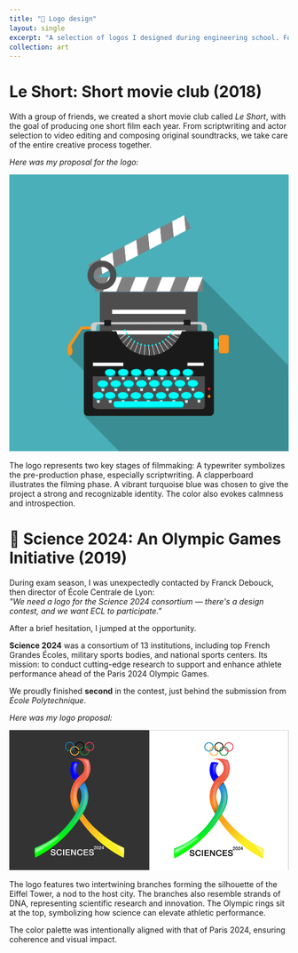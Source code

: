 ```yaml
---
title: "🎨 Logo design"
layout: single
excerpt: "A selection of logos I designed during engineering school. For student clubs and even the Olympics. <br/><img src='/images/logo-centrale-lyon.png' alt='Logo design sample'>"
collection: art
---
```


# Le Short: Short movie club (2018)

With a group of friends, we created a short movie club called *Le Short*, with the goal of producing one short film each year. From scriptwriting and actor selection to video editing and composing original soundtracks, we take care of the entire creative process together.

*Here was my proposal for the logo:*

<img title="Short logo" alt="Le short's logo" src="/images/logo-short.png">

The logo represents two key stages of filmmaking: A typewriter symbolizes the pre-production phase, especially scriptwriting. A clapperboard illustrates the filming phase. A vibrant turquoise blue was chosen to give the project a strong and recognizable identity. The color also evokes calmness and introspection. 

# 🧬 Science 2024: An Olympic Games Initiative (2019)

During exam season, I was unexpectedly contacted by Franck Debouck, then director of École Centrale de Lyon:  
*"We need a logo for the Science 2024 consortium — there's a design contest, and we want ECL to participate."*  

After a brief hesitation, I jumped at the opportunity.

**Science 2024** was a consortium of 13 institutions, including top French Grandes Écoles, military sports bodies, and national sports centers. Its mission: to conduct cutting-edge research to support and enhance athlete performance ahead of the Paris 2024 Olympic Games.

We proudly finished **second** in the contest, just behind the submission from *École Polytechnique*.

*Here was my logo proposal:*

<img title="Olympic logo" alt="Proposal for Science 2024 logo" src="/images/logo-olympics.png">

The logo features two intertwining branches forming the silhouette of the Eiffel Tower, a nod to the host city. The branches also resemble strands of DNA, representing scientific research and innovation. The Olympic rings sit at the top, symbolizing how science can elevate athletic performance.  

The color palette was intentionally aligned with that of Paris 2024, ensuring coherence and visual impact.

